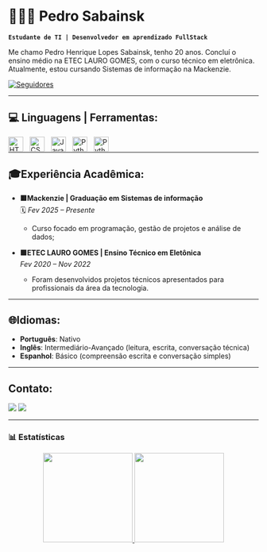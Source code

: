 # 👩🏻‍💻 Pedro Sabainsk

**`Estudante de TI | Desenvolvedor em aprendizado FullStack`**

Me chamo Pedro Henrique Lopes Sabainsk, tenho 20 anos. Concluí o ensino médio na ETEC LAURO GOMES, com o curso técnico em eletrônica. Atualmente, estou cursando Sistemas de informação na Mackenzie.

<p align="left">

  <a href="https://github.com/Pedr0Sabainsk?tab=followers">
        <img 
            alt="Seguidores" 
            title="Me siga no GitHub" 
            src="https://custom-icon-badges.demolab.com/github/followers/Pedr0Sabainsk?color=236ad3&labelColor=1155ba&style=for-the-badge&logo=github&label=Seguidores&logoColor=white"
        />
    </a>
</p>

---

## 💻 Linguagens | Ferramentas:

<img 
    align="left" 
    alt="HTML"
    title="HTML" 
    width="30px" 
    style="padding-right: 10px;" 
    src="https://cdn.jsdelivr.net/gh/devicons/devicon@latest/icons/html5/html5-original.svg" 
/>
<img 
    align="left" 
    alt="CSS" 
    title="CSS"
    width="30px" 
    style="padding-right: 10px;" 
    src="https://cdn.jsdelivr.net/gh/devicons/devicon@latest/icons/css3/css3-original.svg" 
/>
<img 
    align="left" 
    alt="JavaScript" 
    title="JavaScript"
    width="30px" 
    style="padding-right: 10px;" 
    src="https://cdn.jsdelivr.net/gh/devicons/devicon@latest/icons/javascript/javascript-original.svg" 
/>

<img 
    align="left" 
    alt="Python" 
    title="Python"
    width="30px" 
    style="padding-right: 10px;" 
    src="https://cdn.jsdelivr.net/gh/devicons/devicon@latest/icons/python/python-original.svg" 
/>

<img 
    align="left" 
    alt="Python" 
    title="Python"
    width="30px" 
    style="padding-right: 10px;" 
    src="https://cdn.jsdelivr.net/gh/devicons/devicon@latest/icons/swift/swift-original.svg"
/>

<br>

---

## 🎓Experiência Acadêmica:

- **🟥Mackenzie | Graduação em Sistemas de informação**  
 🗓️ *Fev 2025 – Presente*  
  - Curso focado em programação, gestão de projetos e análise de dados;   

- **🟩ETEC LAURO GOMES | Ensino Técnico em Eletônica**  
  *Fev 2020 – Nov 2022*  
  - Foram desenvolvidos projetos técnicos apresentados para profissionais da área da tecnologia.
 
---

 ## 🌐Idiomas:
 - **Português**: Nativo  
 - **Inglês**: Intermediário-Avançado (leitura, escrita, conversação técnica)  
 - **Espanhol**: Básico (compreensão escrita e conversação simples)

---

 ## Contato:

  <a href = "mailto:pedrosabainsk34@gmail.com" target="_blank"><img src="https://img.shields.io/badge/-Gmail-%23333?style=for-the-badge&logo=gmail&logoColor=white"></a>
  <a href="https://www.linkedin.com/in/pedro-sabainsk-b56a8a351" target="_blank"><img src="https://img.shields.io/badge/-LinkedIn-%230077B5?style=for-the-badge&logo=linkedin&logoColor=white" target="_blank"></a>

---

### 📊 Estatísticas

<p>
 <p align="center">
  <a href="https://github.com/Pedr0Sabainsk">
    <img
      height="180em"
      src="https://github-readme-stats.vercel.app/api?username=Pedr0Sabainsk&show_icons=true&theme=tokyonight&hide_title=true&locale=pt-br"
    />
    <img
      height="180em"
      src="https://github-readme-stats.vercel.app/api/top-langs/?username=Pedr0Sabainsk&layout=compact&theme=tokyonight&locale=pt-br"
    />
  </a>
</p>

</p>
